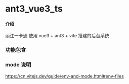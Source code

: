 # ant3_vue3_ts

#### 介绍

丽江一卡通 使用 vue3 + ant3 + vite 搭建的后台系统

### 功能包含

### mode 说明

https://cn.vitejs.dev/guide/env-and-mode.html#env-files
